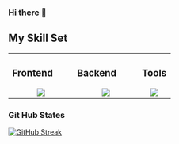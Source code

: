 ### Hi there 👋




## My Skill Set  
<table><tr><td valign="top" width="40%">

### Frontend  
<div align="center">  
  <a href="https://skillicons.dev">
    <img src="https://skillicons.dev/icons?i=html,css,tailwind,js,react&theme=light&perline=3" />
  </a>
</div>
</td><td valign="top" width="40%">

### Backend  
<div align="center">  
  <a href="https://skillicons.dev">
    <img src="https://skillicons.dev/icons?i=firebase,nodejs,express,mongodb&theme=light&perline=3" />
  </a> 
</div>

</td><td valign="top" width="20%">

### Tools  
<div align="center">  
  <a href="https://skillicons.dev">
    <img src="https://skillicons.dev/icons?i=git,vscode&theme=light&perline=3" />
  </a>  
</div>

</td></tr></table>  


### Git Hub States
[![GitHub Streak](https://github-readme-streak-stats.herokuapp.com?user=Tahsin0909&hide_border=true&date_format=M%20j%5B%2C%20Y%5D)](https://git.io/streak-stats)
